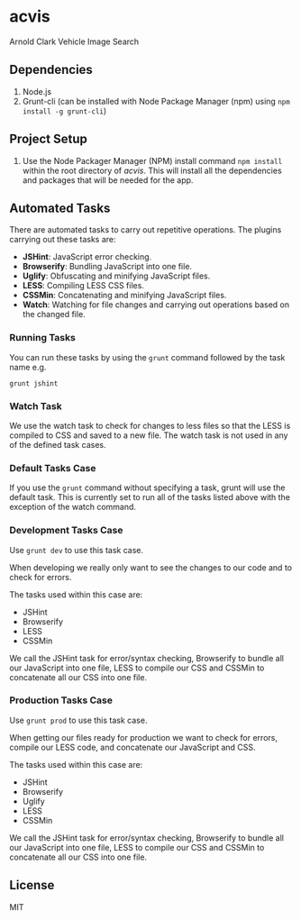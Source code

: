 acvis
=====

Arnold Clark Vehicle Image Search

## Dependencies

1. Node.js
2. Grunt-cli (can be installed with Node Package Manager (npm) using `npm install -g grunt-cli`)

## Project Setup

1. Use the Node Packager Manager (NPM) install command `npm install` within the root directory of _acvis_. This will install all the dependencies and packages that will be needed for the app.

## Automated Tasks

There are automated tasks to carry out repetitive operations. The plugins carrying out these tasks are:

- **JSHint**: JavaScript error checking.
- **Browserify**: Bundling JavaScript into one file.
- **Uglify**: Obfuscating and minifying JavaScript files.
- **LESS**:   Compiling LESS CSS files.
- **CSSMin**: Concatenating and minifying JavaScript files.
- **Watch**:  Watching for file changes and carrying out operations based on the changed file.

### Running Tasks

You can run these tasks by using the `grunt` command followed by the task name e.g.

`grunt jshint`

### Watch Task

We use the watch task to check for changes to less files so that the LESS is compiled to CSS and saved to a new file. The watch task is not used in any of the defined task cases.

### Default Tasks Case

If you use the `grunt` command without specifying a task, grunt will use the default task. This is currently set to run all of the tasks listed above with the exception of the watch command.

### Development Tasks Case

Use `grunt dev` to use this task case.

When developing we really only want to see the changes to our code and to check for errors. 

The tasks used within this case are:

- JSHint
- Browserify
- LESS
- CSSMin

We call the JSHint task for error/syntax checking, Browserify to bundle all our JavaScript into one file, LESS to compile our CSS and CSSMin to concatenate all our CSS into one file.

### Production Tasks Case

Use `grunt prod` to use this task case.

When getting our files ready for production we want to check for errors, compile our LESS code, and concatenate our JavaScript and CSS.  

The tasks used within this case are:

- JSHint
- Browserify
- Uglify
- LESS
- CSSMin

We call the JSHint task for error/syntax checking, Browserify to bundle all our JavaScript into one file, LESS to compile our CSS and CSSMin to concatenate all our CSS into one file.

## License
MIT
